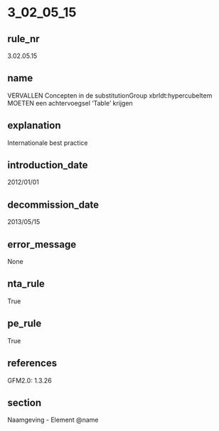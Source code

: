 # 3_02_05_15

## rule_nr
3.02.05.15

## name
VERVALLEN Concepten in de substitutionGroup xbrldt:hypercubeItem MOETEN een achtervoegsel ‘Table’ krijgen

## explanation
Internationale best practice

## introduction_date
2012/01/01

## decommission_date
2013/05/15

## error_message
None

## nta_rule
True

## pe_rule
True

## references
GFM2.0: 1.3.26

## section
Naamgeving - Element @name

